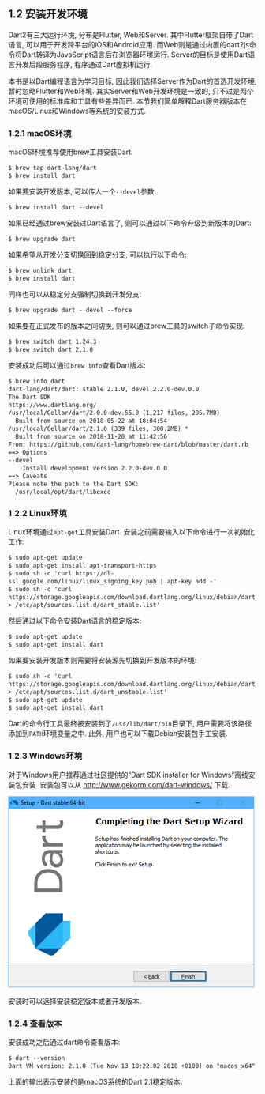 ## 1.2 安装开发环境

Dart2有三大运行环境, 分布是Flutter, Web和Server. 其中Flutter框架自带了Dart语言, 可以用于开发跨平台的iOS和Android应用. 而Web则是通过内置的dart2js命令将Dart转译为JavaScript语言后在浏览器环境运行. Server的目标是使用Dart语言开发后段服务程序, 程序通过Dart虚拟机运行.

本书是以Dart编程语言为学习目标, 因此我们选择Server作为Dart的首选开发环境, 暂时忽略Flutter和Web环境. 其实Server和Web开发环境是一致的, 只不过是两个环境可使用的标准库和工具有些差异而已. 本节我们简单解释Dart服务器版本在macOS/Linux和Windows等系统的安装方式.

### 1.2.1 macOS环境

macOS环境推荐使用brew工具安装Dart:

```
$ brew tap dart-lang/dart
$ brew install dart
```

如果要安装开发版本, 可以传人一个`--devel`参数:

```
$ brew install dart --devel
```

如果已经通过brew安装过Dart语言了, 则可以通过以下命令升级到新版本的Dart:

```
$ brew upgrade dart
```

如果希望从开发分支切换回到稳定分支, 可以执行以下命令:

```
$ brew unlink dart
$ brew install dart
```

同样也可以从稳定分支强制切换到开发分支:

```
$ brew upgrade dart --devel --force
```

如果要在正式发布的版本之间切换, 则可以通过brew工具的switch子命令实现:

```
$ brew switch dart 1.24.3
$ brew switch dart 2.1.0
```

安装成功后可以通过`brew info`查看Dart版本:
```
$ brew info dart
dart-lang/dart/dart: stable 2.1.0, devel 2.2.0-dev.0.0
The Dart SDK
https://www.dartlang.org/
/usr/local/Cellar/dart/2.0.0-dev.55.0 (1,217 files, 295.7MB)
  Built from source on 2018-05-22 at 18:04:54
/usr/local/Cellar/dart/2.1.0 (339 files, 300.2MB) *
  Built from source on 2018-11-20 at 11:42:56
From: https://github.com/dart-lang/homebrew-dart/blob/master/dart.rb
==> Options
--devel
	Install development version 2.2.0-dev.0.0
==> Caveats
Please note the path to the Dart SDK:
  /usr/local/opt/dart/libexec
```


### 1.2.2 Linux环境

Linux环境通过`apt-get`工具安装Dart. 安装之前需要输入以下命令进行一次初始化工作:

```
$ sudo apt-get update
$ sudo apt-get install apt-transport-https
$ sudo sh -c 'curl https://dl-ssl.google.com/linux/linux_signing_key.pub | apt-key add -'
$ sudo sh -c 'curl https://storage.googleapis.com/download.dartlang.org/linux/debian/dart_stable.list > /etc/apt/sources.list.d/dart_stable.list'
```

然后通过以下命令安装Dart语言的稳定版本:

```
$ sudo apt-get update
$ sudo apt-get install dart
```

如果要安装开发版本则需要将安装源先切换到开发版本的环境:

```
$ sudo sh -c 'curl https://storage.googleapis.com/download.dartlang.org/linux/debian/dart_unstable.list > /etc/apt/sources.list.d/dart_unstable.list'
$ sudo apt-get update
$ sudo apt-get install dart
```

Dart的命令行工具最终被安装到了`/usr/lib/dart/bin`目录下, 用户需要将该路径添加到`PATH`环境变量之中. 此外, 用户也可以下载Debian安装包手工安装.

### 1.2.3 Windows环境

对于Windows用户推荐通过社区提供的“Dart SDK installer for Windows”离线安装包安装. 安装包可以从 http://www.gekorm.com/dart-windows/ 下载.

![](./images/installer-screenshot-no.png)

安装时可以选择安装稳定版本或者开发版本.

### 1.2.4 查看版本

安装成功之后通过dart命令查看版本:

```
$ dart --version
Dart VM version: 2.1.0 (Tue Nov 13 18:22:02 2018 +0100) on "macos_x64"
```

上面的输出表示安装的是macOS系统的Dart 2.1稳定版本.
